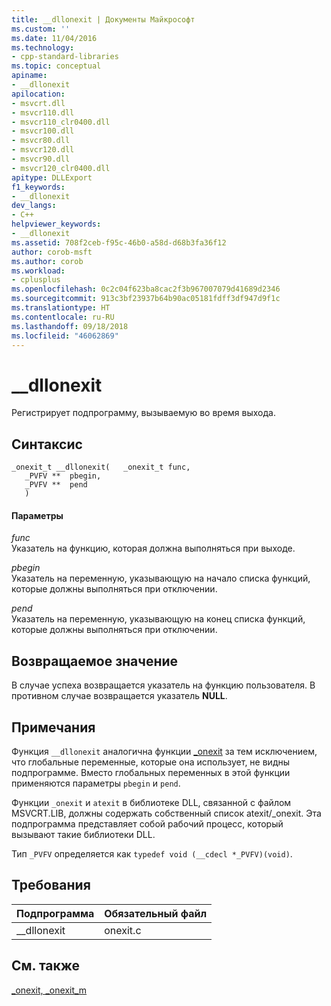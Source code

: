 ```yaml
---
title: __dllonexit | Документы Майкрософт
ms.custom: ''
ms.date: 11/04/2016
ms.technology:
- cpp-standard-libraries
ms.topic: conceptual
apiname:
- __dllonexit
apilocation:
- msvcrt.dll
- msvcr110.dll
- msvcr110_clr0400.dll
- msvcr100.dll
- msvcr80.dll
- msvcr120.dll
- msvcr90.dll
- msvcr120_clr0400.dll
apitype: DLLExport
f1_keywords:
- __dllonexit
dev_langs:
- C++
helpviewer_keywords:
- __dllonexit
ms.assetid: 708f2ceb-f95c-46b0-a58d-d68b3fa36f12
author: corob-msft
ms.author: corob
ms.workload:
- cplusplus
ms.openlocfilehash: 0c2c04f623ba8cac2f3b967007079d41689d2346
ms.sourcegitcommit: 913c3bf23937b64b90ac05181fdff3df947d9f1c
ms.translationtype: HT
ms.contentlocale: ru-RU
ms.lasthandoff: 09/18/2018
ms.locfileid: "46062869"
---
```

# <a name="dllonexit"></a>__dllonexit

Регистрирует подпрограмму, вызываемую во время выхода.

## <a name="syntax"></a>Синтаксис

```
_onexit_t __dllonexit(   _onexit_t func,
   _PVFV **  pbegin,
   _PVFV **  pend
   )
```

#### <a name="parameters"></a>Параметры

*func*<br/>
Указатель на функцию, которая должна выполняться при выходе.

*pbegin*<br/>
Указатель на переменную, указывающую на начало списка функций, которые должны выполняться при отключении.

*pend*<br/>
Указатель на переменную, указывающую на конец списка функций, которые должны выполняться при отключении.

## <a name="return-value"></a>Возвращаемое значение

В случае успеха возвращается указатель на функцию пользователя. В противном случае возвращается указатель **NULL**.

## <a name="remarks"></a>Примечания

Функция `__dllonexit` аналогична функции [_onexit](../c-runtime-library/reference/onexit-onexit-m.md) за тем исключением, что глобальные переменные, которые она использует, не видны подпрограмме. Вместо глобальных переменных в этой функции применяются параметры `pbegin` и `pend`.

Функции `_onexit` и `atexit` в библиотеке DLL, связанной с файлом MSVCRT.LIB, должны содержать собственный список atexit/_onexit. Эта подпрограмма представляет собой рабочий процесс, который вызывают такие библиотеки DLL.

Тип `_PVFV` определяется как `typedef void (__cdecl *_PVFV)(void)`.

## <a name="requirements"></a>Требования

|Подпрограмма|Обязательный файл|
|-------------|-------------------|
|__dllonexit|onexit.c|

## <a name="see-also"></a>См. также

[_onexit, _onexit_m](../c-runtime-library/reference/onexit-onexit-m.md)
